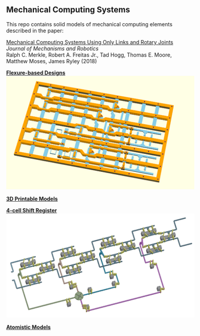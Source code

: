 ## Mechanical Computing Systems

This repo contains solid models of mechanical computing elements described in the paper:

[Mechanical Computing Systems Using Only Links and Rotary Joints](http://dx.doi.org/)    
*Journal of Mechanisms and Robotics*     
Ralph C. Merkle, Robert A. Freitas Jr., Tad Hogg, Thomas E. Moore, Matthew Moses, James Ryley (2018)

[**Flexure-based Designs**](/flexures)
![alt text](flexures/SB_flexure_Aug_2017_All_Layers_Plus_Rivets.png)

[**3D Printable Models**](/CAD_models)


[**4-cell Shift Register**](/shift_register)
![alt text](shift_register/4phase_4cell_shift_register.PNG)

[**Atomistic Models**](/atomistic_models)
